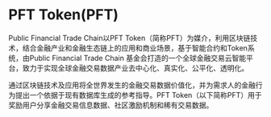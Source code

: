 # 

# PFT Token(PFT)

Public Financial Trade Chain以PFT Token（简称PFT）为媒介，利用区块链技术，结合金融产业和金融生态链上的应用和商业场景，基于智能合约和Token系统，由Public Financial Trade Chain 基金会打造的一个全球金融交易云智能平台，致力于实现全球金融交易数据产业去中心化、真实化、公平化、透明化。

通过区块链技术及应用将全世界发生的金融交易数据价值化，并为需求人的金融行为提出一个依据于现有数据库生成的参考指导。PFT Token（以下简称PFT）用于奖励用户分享金融交易信息数据、社区激励机制和稀有交易数据。

